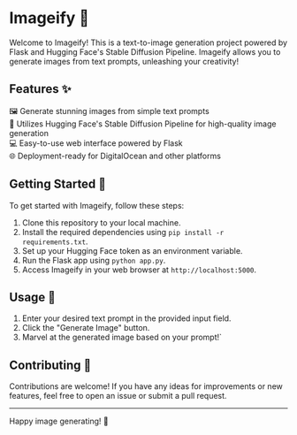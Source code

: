 # Imageify 🎨

Welcome to Imageify! This is a text-to-image generation project powered by Flask and Hugging Face's Stable Diffusion Pipeline. Imageify allows you to generate images from text prompts, unleashing your creativity!


## Features ✨

🖼️ Generate stunning images from simple text prompts  
🔮 Utilizes Hugging Face's Stable Diffusion Pipeline for high-quality image generation  
💻 Easy-to-use web interface powered by Flask  
🌐 Deployment-ready for DigitalOcean and other platforms  


## Getting Started 🚀

To get started with Imageify, follow these steps:

1. Clone this repository to your local machine.
2. Install the required dependencies using `pip install -r requirements.txt`.
3. Set up your Hugging Face token as an environment variable.
4. Run the Flask app using `python app.py`.
5. Access Imageify in your web browser at `http://localhost:5000`.


## Usage 🎉

1. Enter your desired text prompt in the provided input field.
2. Click the "Generate Image" button.
3. Marvel at the generated image based on your prompt!`

## Contributing 🤝

Contributions are welcome! If you have any ideas for improvements or new features, feel free to open an issue or submit a pull request.

---

Happy image generating! 🎉

